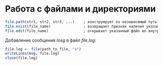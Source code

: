 # Работа с файлами и директориями
```r
file.path(str1, str2, str3, ...)    ; конструирует os-независимый путь к файлу или каталогу из строковых констант
file.exist(file_name)               ; возвращает признак наличия указанного файла
file.edit(file_name)                ; открывает указанный файл во внутреннем редакторе
```
Добавление сообщения *msg* в файл *file.log*:
```r
file.log <- file(path_to_file, "a")
writeLines(msg, file.log)
close(file.log)
```
